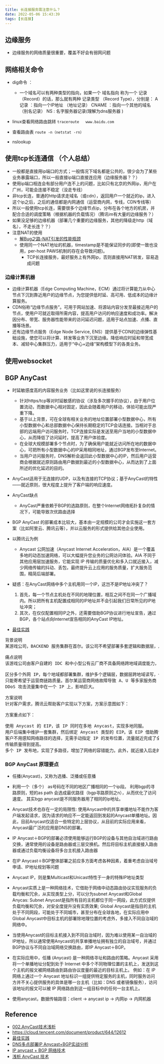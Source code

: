 ```yaml
---
title: 长连接服务需注意什么？
date: 2022-05-06 15:43:39
tags: [长连接]
---
```


## 边缘服务
+ 边缘服务的网络质量很重要，覆盖不好会有弱网问题

## 网络相关命令
+ dig命令 ：
    - 一个域名可以有两种类型的指向，如果一个 域名指向 称为一个 记录 （Record）的话，那么就有两种 记录类型 （Record Type），分别是：
      A记录 ：指向一个IP地址 （地址记录）
      CNAME ：指向一个其他的域名（别名记录）
      NS : 名字服务器记录(理解为dns服务器 )
+ linux查看网络路由跳转
`traceroute   www.baidu.com`

+ 查看路由表
`route -n（netstat -rn）`  

+ nslookup  

## 使用tcp长连通信 （个人总结）
+ 一般都是直接用ip端口的方式；一般情况下域名都是公共的，很少会为了某些业务暴露端口，所以一般直接ip端口直接连应用（边缘服务器？？）  
+ 使用ip端口相连会有部分用户连不上的问题，比如只有北京的外网ip，用户在广州，可能会连接不稳定（没走专线）
+ 非tcp长连，普通的http请求走域名（或cdn），返回用户一个就近的ip，进入这个ip之后，之后的通信都是内网通信（运营商内网，专线，CDN专线等）
+ 所以一般使用tcp长连，需要很多个边缘节点ip，分布在各个地方的机房，并配合合适的调度策略（根据机器的负载情况）（腾讯im有大量的边缘服务？）
+ 如果没足够的边缘机器（部署几个重要的边缘服务，其他的降级走http（域名），不走长连？？）
+ 注意NAT的使用
	- [解Bug之路-NAT引发的性能瓶颈](https://mp.weixin.qq.com/s/wlqxDDVUj0zH52JpK12L5w)
  - 使用同一个NAT地址的机器，timestamp是不能保证同步的(即使一致也没用，per-host PAWS机制的存在会导致问题)。
	- TCP长连接服务，最好服务上有外网ip，否则直接用NAT转发，容易造成问题


### 边缘计算机器
+ 边缘计算机器（Edge Computing Machine，ECM）通过将计算能力从中心节点下沉到靠近用户的边缘节点，为您提供低时延、高可用、低成本的边缘计算服务。
+ CDN俗称“边缘节点服务”。可用于网站加速、将源站内容分发至最接近用户的节点，使用户可就近取得所需内容，提高用户访问的响应速度和成功率。解决因分布、带宽、服务器性能带来的访问延迟问题，适用于站点加速、点播、直播等场景。
+ 还有边缘节点服务（Edge Node Service, ENS）提供基于CDN的边缘弹性基础设施，使您可以将计算、转发等业务下沉至边缘。降低响应时延和带宽成本、减轻中心集群压力，适用于“中心+边缘”架构模型下的各类业务。

## 使用websocket     

## BGP AnyCast
+ 时延敏感度高的内容服务业务（比如这里说的长连接服务）
    - 针对https/tcp等对时延敏感的协议（涉及多次握手的协议），由于用户位置流动，而数据中心相对固定，因此会随着用户的移动，体验可能出现严重下降。
    - 基于以上背景，可在全球有相关业务的地址位置部署小型数据中心，所有小型数据中心和总部数据中心保持长期稳定的TCP会话连接。当相对于总部的远端用户访问服务时，TCP连接实际是发送至用户当地的小型数据中心，从而降低了访问延时，提高了用户体验度。
    - 在全球大规模部署多个节点时，为了确保用户能就近访问所在地的数据中心，可把所有小型数据中心的IP采用相同地址，通过BGP发布至Internet。
    - 当用户访问服务时，DNS解析会返回此小型数据中心的IP，然后用户运营商会根据就近原则路由用户数据到最近的小型数据中心，从而达到了上面所述的优化延迟的目的。

+ AnyCast适用于无连接的UDP，以及有连接的TCP协议；基于AnyCast的特性——就近原则，很大程度上提升了客户端的响应速度。
+ AnyCast缺点
    - AnyCast严重依赖于BGP的选路原则，在整个Internet网络拓扑复杂的情况下，可能导致次优路由选择

+ BGP AnyCast 的部署成本比较大，基本由一定规模的公司才会实施这一套方案（比如阿里云、腾讯云等），并以云服务的形式提供给其他企业使用。
+ 以腾讯云为例
	- Anycast 公网加速（Anycast Internet Acceleration，AIA）是一个覆盖多地的动态加速网络，可以大幅提升您业务的公网访问体验。AIA 不同于其他应用层加速服务，它能实现 IP 传输的质量优化和多入口就近接入，减少网络传输的抖动、丢包，最终提升云上应用的服务质量，扩大服务范围，精简后端部署。
+ 疑惑：在AnyCast网络中多个主机用同一个IP，这岂不是IP地址冲突了？
	1. 首先，每一个节点主机处在不同的地理位置，相互之间不在同一个广播域内。所以把所有主机配置成相同的IP地址并不会引起我们日常所见的IP地址冲突；
	2. 其次，在仅仅配置相同IP之外，还需要借助BGP协议进行地址宣告，通过BGP，各个站点向Internet宣告相同的AnyCast IP地址。

+ [最佳实践](https://cloud.tencent.com/document/product/644/12623)  

<pre>
背景说明
某游戏公司，BACKEND 服务集群在首尔。该公司不希望部署多套逻辑和数据层，从而降低成本，但又希望全球的客户能够接入，需要全局漂移 IP 作为访问的唯一入口，并可做全局的就近分配、动态流量分配、故障剔除。

痛点说明
该游戏公司由客户自建的 IDC 和中小型公有云厂商不具备网络跨地域调度能力，更无 Anycast 能力，显然无法满足客户需求。易被如下问题困扰：

区分多个外网 IP，每个地域都部署集群，维护多个逻辑层，数据层跨地域读写，一致性和实时性较差。
只能寄希望于运营商链路质量。首尔某运营商网络故障导致 A、U 等多家服务商 BGP 网络异常，部分地区无法访问，该游戏的用户流失严重。
DDoS 攻击流量集中在一个 IP 上，影响巨大。

方案说明
针对客户需求，腾讯云帮助客户实现以下方案，方案示意图如下：

方案重点如下：

使用 Anycast 的 EIP，该 IP 同时在多地 Anycast，实现多地同服。
用户后端集中维护一套集群，然后绑定 Anycast 类型的 EIP。该 EIP 借助腾讯云内网和 POP 点，多地发路由。
客户不用感知网络路径的选择，无需手动指定 IP 的发布位置，流量就近完成了全局负载均衡，从最优的地域进出，后端得到简化。同时，客户的 IP 得到收敛，无需每个地域配一个 IP 和 DNS 规则，在备案和管理上得到简化。
传输质量得到提高。
多个 IP 发布地，实现了多路径，增加了网络的容错能力。此外，就近接入后走的是专线传输，比公网传输更可靠、更低延时，提升了玩家的体验。
</pre>


### BGP AnyCast 原理要点
+ 任播(Anycast)，又称为选播、泛播或任意播

+ 利用一个（多个） as号码在不同的地区广播相同的一个ip段。
利用bgp的寻路原则，短的as path 会选成最优路径（bgp寻路原则之n），从而优化了访问速度。
其实bgp anycast是不同服务器用了相同的ip地址。

+ Anycast技术也存在一定的局限性:
使用Anycast中的共享单播地址不能作为客户端发起请求，因为请求的响应不一定能返回到发起的Anycast单播地址。因此，目前Anycast仅适合一些特定的上层协议，从目前的实际应用来看， Anycast最广泛的应用是DNS的部署。

+ IP Anycast＋BGP的部署必须使用能够运行BGP的设备与其他自治域进行路由交换，通常使用的设备是路由器或三层交换机。然后将目标主机直接接入路由器或通过负载均衡设备将多台主机接入路由器
+ 在IP Anycast＋BGP整体部署之前应多方面考虑各种因素，着重考虑自治域号申请、IP地址规划等问题

+ Anycast IP，则是集Multicast和Unicast特性于一身的特殊IP地址类型

+ Anycast实质上是一种网络技术，它借助于网络中动态路由协议实现服务的负载均衡和冗余，从实现类型上分，可以分为subnet Anycast和Global Anycas: Subnet Anycast是指所有目的主机都位于同一网段，此方式仅提供负载均衡和冗余，对安全度提升没有实质效果; Global Anycast是指目的主机处于不同网段，可能处于不同城市，甚至分布在全球各地，在实际应用中Global Anycast中目标主机的部署除地理位置的考虑外，多接入不同自治域的网络中。
+ 当使用Anycast的目标主机接入到不同自治域时，因为难以使用某一自治域的IP地址，所以通常使用Anycast的共享单播地址拥有独立的自治域号，并通过BGP协议与不同自治域网络交换路由，即IP Anycast＋BGP。


+ 在实际应用中，任播 (Anycast) 是一种网络寻址和路由的策略。Anycast 采用将一个单播地址分配到处于 Internet 中多个不同物理位置的主机上，发送到这个主机的报文被网络路由到路由协议度量的最近的目标主机上。
    例如：在 IP 网络上通过一个 Anycast 地址标识一组提供特定服务的主机，同时服务访问方并不关心提供服务的具体是哪一台主机（比如：DNS 或者镜像服务），访问该地址的报文可以被 IP 网络路由到这一组目标中的任何一台主机上。

+ 使用anycast，数据传输路径：client -> anycast ip -> 内网ip -> 内网机器


## Reference
+ [002.AnyCast技术浅析](https://cloud.tencent.com/developer/article/1473063)
+ <https://cloud.tencent.com/document/product/644/12612>
+ [最佳实践](https://cloud.tencent.com/document/product/644/12623)
+ [DNS多点部署IP Anycast+BGP实战分析](https://www.linuxidc.com/Linux/2014-08/105816.htm)
+ [IP anycast + BGP 网络技术](https://www.cnblogs.com/du-z/p/15603392.html)
+ [浅析 AnyCast 技术](https://juejin.cn/post/6844903638679175175)